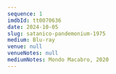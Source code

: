 ```yaml
---
sequence: 1
imdbId: tt0070636
date: 2024-10-05
slug: satanico-pandemonium-1975
medium: Blu-ray
venue: null
venueNotes: null
mediumNotes: Mondo Macabro, 2020
---
```


